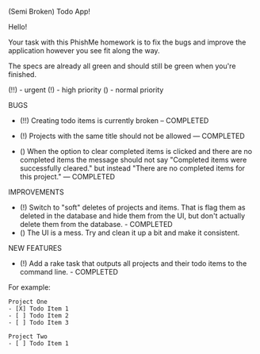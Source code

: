 (Semi Broken) Todo App!

Hello!

Your task with this PhishMe homework is to fix the bugs and improve the application however you see fit along the way.

The specs are already all green and should still be green when you're finished.

(!!) - urgent
(!) - high priority
() - normal priority

BUGS

- (!!) Creating todo items is currently broken – COMPLETED

- (!) Projects with the same title should not be allowed — COMPLETED

- () When the option to clear completed items is clicked and there are no
  completed items the message should not say "Completed items were successfully
  cleared." but instead "There are no completed items for this project."
  — COMPLETED

IMPROVEMENTS

- (!) Switch to "soft" deletes of projects and items. That is flag them as
  deleted in the database and hide them from the UI, but don't actually delete
  them from the database. - COMPLETED
- () The UI is a mess. Try and clean it up a bit and make it consistent.

NEW FEATURES

- (!) Add a rake task that outputs all projects and their todo items to the command line. - COMPLETED

For example:

    Project One
    - [X] Todo Item 1
    - [ ] Todo Item 2
    - [ ] Todo Item 3

    Project Two
    - [ ] Todo Item 1
